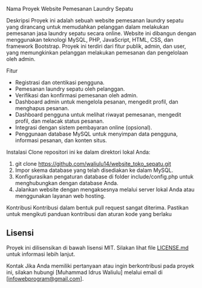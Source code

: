 Nama Proyek
Website Pemesanan Laundry Sepatu

Deskripsi
Proyek ini adalah sebuah website pemesanan laundry sepatu yang dirancang untuk memudahkan pelanggan dalam melakukan pemesanan jasa laundry sepatu secara online. Website ini dibangun dengan menggunakan teknologi MySQL, PHP, JavaScript, HTML, CSS, dan framework Bootstrap. Proyek ini terdiri dari fitur publik, admin, dan user, yang memungkinkan pelanggan melakukan pemesanan dan pengelolaan oleh admin.

Fitur
- Registrasi dan otentikasi pengguna.
- Pemesanan laundry sepatu oleh pelanggan.
- Verifikasi dan konfirmasi pemesanan oleh admin.
- Dashboard admin untuk mengelola pesanan, mengedit profil, dan menghapus pesanan.
- Dashboard pengguna untuk melihat riwayat pemesanan, mengedit profil, dan melacak status pesanan.
- Integrasi dengan sistem pembayaran online (opsional).
- Penggunaan database MySQL untuk menyimpan data pengguna, informasi pesanan, dan konten situs.

Instalasi
Clone repositori ini ke dalam direktori lokal Anda:
1. git clone https://github.com/waliulu14/website_toko_sepatu.git
2. Impor skema database yang telah disediakan ke dalam MySQL.
3. Konfigurasikan pengaturan database di folder include/config.php untuk menghubungkan dengan database Anda.
4. Jalankan website dengan mengaksesnya melalui server lokal Anda atau menggunakan layanan web hosting.

Kontribusi
Kontribusi dalam bentuk pull request sangat diterima. Pastikan untuk mengikuti panduan kontribusi dan aturan kode yang berlaku

## Lisensi

Proyek ini dilisensikan di bawah lisensi MIT. Silakan lihat file [LICENSE.md](LICENSE.md) untuk informasi lebih lanjut.


Kontak
Jika Anda memiliki pertanyaan atau ingin berkontribusi pada proyek ini, silakan hubungi [Muhammad Idrus Waliulu] melalui email di [infowebprogram@gmail.com].
